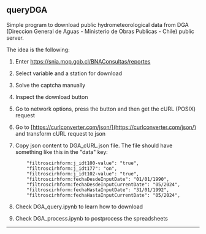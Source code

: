 ## queryDGA

Simple program to download public hydrometeorological data from DGA (Direccion General de Aguas - Ministerio de Obras Publicas - Chile) public server.

The idea is the following:

1) Enter https://snia.mop.gob.cl/BNAConsultas/reportes
2) Select variable and a station for download
3) Solve the captcha manually
4) Inspect the download button
5) Go to network options, press the button and then get the cURL (POSIX) request
6) Go to [https://curlconverter.com/json/](https://curlconverter.com/json/) and transform cURL request to json
7) Copy json content to DGA_cURL.json file. The file should have something like this in the "data" key:

   ```text
       "filtroscirhform:j_idt100-value": "true",
       "filtroscirhform:j_idt177": "on",
       "filtroscirhform:j_idt102-value": "true",
       "filtroscirhform:fechaDesdeInputDate": "01/01/1990",
       "filtroscirhform:fechaDesdeInputCurrentDate": "05/2024",
       "filtroscirhform:fechaHastaInputDate": "31/01/1992",
       "filtroscirhform:fechaHastaInputCurrentDate": "05/2024",
   ```
8) Check DGA_query.ipynb to learn how to download
9) Check DGA_process.ipynb to postprocess the spreadsheets

---
